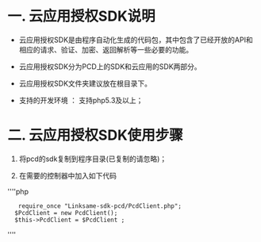# 一.  云应用授权SDK说明

  * 云应用授权SDK是由程序自动化生成的代码包，其中包含了已经开放的API和相应的请求、验证、加密、返回解析等一些必要的功能。

  * 云应用授权SDK分为PCD上的SDK和云应用的SDK两部分。

  * 云应用授权SDK文件夹建议放在根目录下。

  * 支持的开发环境 ： 支持php5.3及以上；

# 二.  云应用授权SDK使用步骤

  1. 将pcd的sdk复制到程序目录(已复制的请忽略)；
 
  2. 在需要的控制器中加入如下代码

''''php

       require_once "Linksame-sdk-pcd/PcdClient.php";	
      $PcdClient = new PcdClient();
      $this->PcdClient = $PcdClient ;
''''